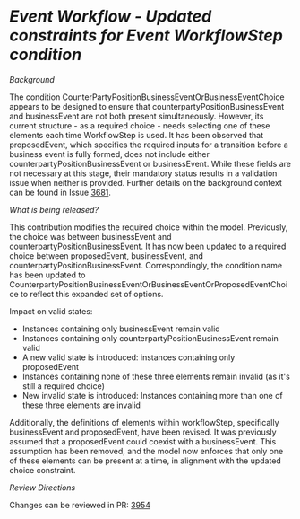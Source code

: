 # _Event Workflow - Updated constraints for Event WorkflowStep condition_

_Background_

The condition CounterPartyPositionBusinessEventOrBusinessEventChoice appears to be designed to ensure that counterpartyPositionBusinessEvent and businessEvent are not both present simultaneously. However, its current structure - as a required choice - needs selecting one of these elements each time WorkflowStep is used.
It has been observed that proposedEvent, which specifies the required inputs for a transition before a business event is fully formed, does not include either counterpartyPositionBusinessEvent or businessEvent. While these fields are not necessary at this stage, their mandatory status results in a validation issue when neither is provided. Further details on the background context can be found in Issue [3681](https://github.com/finos/common-domain-model/issues/3681).

_What is being released?_

This contribution modifies the required choice within the model. Previously, the choice was between businessEvent and counterpartyPositionBusinessEvent. It has now been updated to a required choice between proposedEvent, businessEvent, and counterpartyPositionBusinessEvent. Correspondingly, the condition name has been updated to CounterpartyPositionBusinessEventOrBusinessEventOrProposedEventChoice to reflect this expanded set of options.

Impact on valid states:
- Instances containing only businessEvent remain valid
- Instances containing only counterpartyPositionBusinessEvent remain valid
- A new valid state is introduced: instances containing only proposedEvent
- Instances containing none of these three elements remain invalid (as it's still a required choice)
- New invalid state is introduced: Instances containing more than one of these three elements are invalid

Additionally, the definitions of elements within workflowStep, specifically businessEvent and proposedEvent, have been revised. It was previously assumed that a proposedEvent could coexist with a businessEvent. This assumption has been removed, and the model now enforces that only one of these elements can be present at a time, in alignment with the updated choice constraint.

_Review Directions_

Changes can be reviewed in PR: [3954](https://github.com/finos/common-domain-model/pull/3954)
